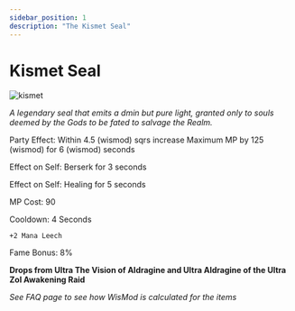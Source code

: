 ```yaml
---
sidebar_position: 1
description: "The Kismet Seal"
---
```


# Kismet Seal

![kismet](https://vwiki.valorserver.com/api/item/picture/kismet%20seal)

<i>A legendary seal that emits a dmin but pure light, granted only to souls deemed by the Gods to be fated to salvage the Realm.</i>

Party Effect: Within 4.5 (wismod) sqrs increase Maximum MP by 125 (wismod) for 6 (wismod) seconds

Effect on Self: Berserk for 3 seconds

Effect on Self: Healing for 5 seconds

MP Cost: 90

Cooldown: 4 Seconds
    
    +2 Mana Leech

Fame Bonus: 8%

**Drops from Ultra The Vision of Aldragine and Ultra Aldragine of the Ultra Zol Awakening Raid**

*See FAQ page to see how WisMod is calculated for the items*
